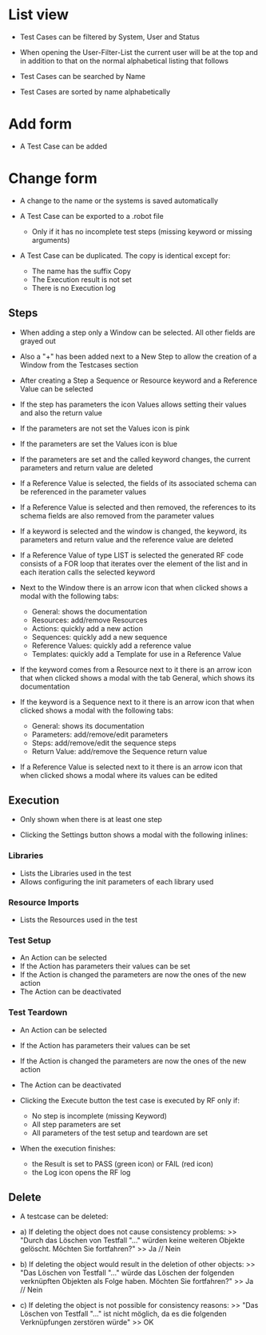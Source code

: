 # List view

- Test Cases can be filtered by System, User and Status
- When opening the User-Filter-List the current user will be at the top and in addition to that on the normal
alphabetical listing that follows

- Test Cases can be searched by Name

- Test Cases are sorted by name alphabetically


# Add form

- A Test Case can be added


# Change form

- A change to the name or the systems is saved automatically

- A Test Case can be exported to a .robot file
    - Only if it has no incomplete test steps (missing keyword or missing arguments)

- A Test Case can be duplicated. The copy is identical except for:
    - The name has the suffix Copy
    - The Execution result is not set
    - There is no Execution log

## Steps

- When adding a step only a Window can be selected. All other fields are grayed out

- Also a "+" has been added next to a New Step to allow the creation of a Window from the Testcases section

- After creating a Step a Sequence or Resource keyword and a Reference Value can be selected

- If the step has parameters the icon Values allows setting their values and also the return value

- If the parameters are not set the Values icon is pink

- If the parameters are set the Values icon is blue

- If the parameters are set and the called keyword changes, the current parameters and return value are deleted

- If a Reference Value is selected, the fields of its associated schema can be referenced in the parameter values

- If a Reference Value is selected and then removed, the references to its schema fields are also removed from the parameter values

- If a keyword is selected and the window is changed, the keyword, its parameters and return value and the reference value are deleted

- If a Reference Value of type LIST is selected the generated RF code consists of a FOR loop that iterates over the element of the list and in each iteration calls the selected keyword

- Next to the Window there is an arrow icon that when clicked shows a modal with the following tabs:
    - General: shows the documentation
    - Resources: add/remove Resources
    - Actions: quickly add a new action
    - Sequences: quickly add a new sequence
    - Reference Values: quickly add a reference value
    - Templates: quickly add a Template for use in a Reference Value

- If the keyword comes from a Resource next to it there is an arrow icon that when clicked shows a modal with the tab General, which shows its documentation

- If the keyword is a Sequence next to it there is an arrow icon that when clicked shows a modal with the following tabs:
    - General: shows its documentation
    - Parameters: add/remove/edit parameters
    - Steps: add/remove/edit the sequence steps
    - Return Value: add/remove the Sequence return value

- If a Reference Value is selected next to it there is an arrow icon that when clicked shows a modal where its values can be edited


## Execution

- Only shown when there is at least one step

- Clicking the Settings button shows a modal with the following inlines:


### Libraries

- Lists the Libraries used in the test
- Allows configuring the init parameters of each library used


### Resource Imports

- Lists the Resources used in the test


### Test Setup

- An Action can be selected
- If the Action has parameters their values can be set
- If the Action is changed the parameters are now the ones of the new action
- The Action can be deactivated


### Test Teardown

- An Action can be selected
- If the Action has parameters their values can be set
- If the Action is changed the parameters are now the ones of the new action
- The Action can be deactivated


- Clicking the Execute button the test case is executed by RF only if:
    - No step is incomplete (missing Keyword)
    - All step parameters are set
    - All parameters of the test setup and teardown are set

- When the execution finishes:
    - the Result is set to PASS (green icon) or FAIL (red icon)
    - the Log icon opens the RF log
 

## Delete
- A testcase can be deleted:
- a) If deleting the object does not cause consistency problems: >> "Durch das Löschen von Testfall "..." würden keine weiteren Objekte gelöscht. Möchten Sie fortfahren?" >> Ja // Nein

- b) If deleting the object would result in the deletion of other objects: >> "Das Löschen von Testfall "..." würde das Löschen der folgenden verknüpften Objekten als Folge haben. Möchten Sie fortfahren?" >> Ja // Nein

- c) If deleting the object is not possible for consistency reasons: >> "Das Löschen von Testfall "..." ist nicht möglich, da es die folgenden Verknüpfungen zerstören würde" >> OK
